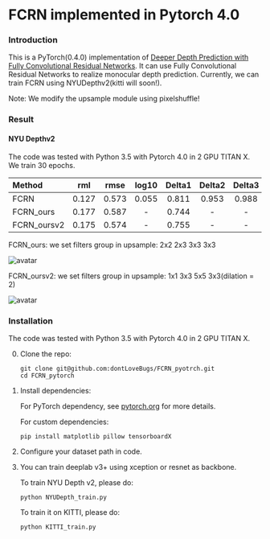 # FCRN implemented in Pytorch 4.0


### Introduction
This is a PyTorch(0.4.0) implementation of [Deeper Depth Prediction with Fully Convolutional Residual Networks](http://ieeexplore.ieee.org/document/7785097/). It
can use Fully Convolutional Residual Networks to realize monocular depth prediction. Currently, we can train FCRN
using NYUDepthv2(kitti will soon!).

Note: We modify the upsample module using pixelshuffle!

### Result

#### NYU Depthv2

The code was tested with Python 3.5 with Pytorch 4.0 in 2 GPU TITAN X.  We train 30 epochs.

 Method |   rml  | rmse  | log10 | Delta1 | Delta2 | Delta3 
 :-------| :------: | :------: | :------: | :------: | :------: | :------: 
 FCRN   | 0.127  | 0.573 | 0.055 | 0.811 | 0.953 | 0.988
 FCRN_ours  | 0.177 | 0.587 | - | 0.744 | - | -
 FCRN_oursv2 | 0.175 | 0.574 | - | 0.755 | - | -
 
 FCRN_ours: we set filters group in upsample: 2x2 2x3 3x3 3x3
 
 ![avatar](https://lh3.googleusercontent.com/MeWDCgAeZQnay6zBR5TWAWG0dbIe-bduhdfpRbwrj-j9yQ3JShm9RZBzLwhfowhDOLcVwlHIprMnSDIlLQxhEjXL9_UMFXTgCITM7GzRpx7rySoF91md4Z7qvsYWJg-jdmJclSIcK5DH0pHvP0w2Q_xVXdnjHe-R5kchbKWEPSAiW1V0vK02oRZwO9nNGRYU64lyltEQcoFFZJtxRU5qAJ_Mk725oE0Jhd69namBkRrDrn0W35Gc4q4jAWf2SoYpFWvRGH_tttlvpy8o3AI8BMZqIZnDV9cWknxR7iLpcU8AQ-Ean4ekxZeQ5sR-DuWj27jQZDvZlNl_HOjIQG4-ZKvs_R_FuwseA_L6ZEtrO0vBgG_HfWANwBlQIAmbkJxq2hsWW7fxS0x6IYAzrZqKIRtzdftt3HwG6CD9PF3VWaE4G8T8-VEB-zfkoZEw4VghOhNLSYnDEVzUllGf1iJAbljbdrzi4iKGfnHrLe8xgp7uyMlqk2MzHA25zB425cL2q_9wqA0tpDT8AAWDRjzDBKUEeIzx719Qx3e7wYYoKoX3wl3U-tj6yV5V1nfrZtbXKVE9snwqQMxyeMLAhSgral5pWGE-0oElAij3YoAuLM4OiWRE03KjLyjCH3rr1yUnOl3GGte7azcSXnuCvO3E2HA=w405-h809-no)
 
 FCRN_oursv2: we set filters group in upsample: 1x1 3x3 5x5 3x3(dilation = 2)
 
 ![avatar](https://lh3.googleusercontent.com/H-TdiPbZGzs2BlrgPxFJupw3Esxi9eDyGyK-FbGDmH0lWU02_eRFBnnqomvWG4i2r053wrH6ktZ8YCMiLvUUOrWGJRyn3_Vium1Ezi97F1UXYAr8vL4aC-IQQ06FA-aVEEV_2CaUPouJ8JxGvpXdvXxSSlSo-DlLTTBBc3iYj_YwoR5XjFdYe4_HpfZqLHZ20zyeL5AVA8ryx5t7c-RcB77a25DobaAxOhi10BPgdxO5qPjbA1_YITk0g3TrTAYbfyb-YLksCYcj4bHJeYp1g4YElHzw1dgoUcH2vpGu0UxzPDAiMPZfml3TimMdFr3Tmt6TIeDyoWbkyaocZJHexbySf1piShHkMiOOpLCu_wW1meI6Wpww9d1xHkc0SNcCMzgorXNF7iK_DUgN_sud_3xFTV1Z9hBCU_u8GH5KEbLaTBf4u3Gm8TFJDjLjg-Vl0rm49drlNzKI-QZnxY8beSq3HvYWuCdq-h3ulG47FErGvVJrE92i9qzOZv6uQfHFgppIz1L7no3gmcRvxbSsQAOGgz5tTkmjJArwuqZJwMnXnMYoRVm7TGcGl5GdQ9DCHFCMp1nnL0f5KKJUmmjOaFyg9T90oKMFRaGl2eKoYSb6R8U56yYdesW29hnxTQZU-_6ejtC4PJMciuAxhnvKjjo=w633-h1264-no)

### Installation
The code was tested with Python 3.5 with Pytorch 4.0 in 2 GPU TITAN X. 

0. Clone the repo:
    ```Shell
    git clone git@github.com:dontLoveBugs/FCRN_pyotrch.git
    cd FCRN_pytorch
    ```

1. Install dependencies:

    For PyTorch dependency, see [pytorch.org](https://pytorch.org/) for more details.

    For custom dependencies:
    ```Shell
    pip install matplotlib pillow tensorboardX
    ```

2. Configure your dataset path in code.

3. You can train deeplab v3+ using xception or resnet as backbone.

    To train NYU Depth v2, please do:
    ```Shell
    python NYUDepth_train.py
    ```

    To train it on KITTI, please do:
    ```Shell
    python KITTI_train.py
    ```




